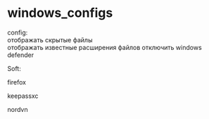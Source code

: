 # windows_configs 

config:  
отображать скрытые файлы  
отображать известные расширения файлов
отключить windows defender  
  
Soft:  
  
firefox  
  
keepassxc  
  
nordvn  

